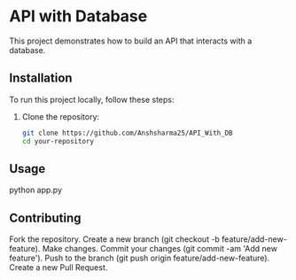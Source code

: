 # API with Database

This project demonstrates how to build an API that interacts with a database.

## Installation

To run this project locally, follow these steps:

1. Clone the repository:
   ```bash
   git clone https://github.com/Anshsharma25/API_With_DB
   cd your-repository

## Usage

python app.py

## Contributing

Fork the repository.
Create a new branch (git checkout -b feature/add-new-feature).
Make changes.
Commit your changes (git commit -am 'Add new feature').
Push to the branch (git push origin feature/add-new-feature).
Create a new Pull Request.





